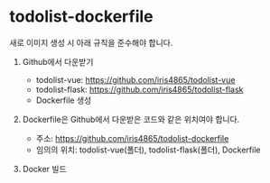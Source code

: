 # todolist-dockerfile

새로 이미지 생성 시 아래 규칙을 준수해야 합니다.

1. Github에서 다운받기

    - todolist-vue: https://github.com/iris4865/todolist-vue
    - todolist-flask: https://github.com/iris4865/todolist-flask
    - Dockerfile 생성

2. Dockerfile은 Github에서 다운받은 코드와 같은 위치여야 합니다.
    - 주소: https://github.com/iris4865/todolist-dockerfile
    - 임의의 위치: todolist-vue(폴더), todolist-flask(폴더), Dockerfile

3. Docker 빌드
